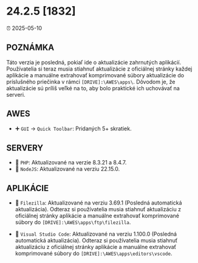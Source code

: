 # 24.2.5 [1832]

⏰ 2025-05-10  

## POZNÁMKA  
Táto verzia je posledná, pokiaľ ide o aktualizácie zahrnutých aplikácií. Používatelia si teraz musia stiahnuť aktualizácie z oficiálnej stránky každej aplikácie a manuálne extrahovať komprimované súbory aktualizácie do príslušného priečinka v rámci `[DRIVE]:\AWES\apps\`. Dôvodom je, že aktualizácie sú príliš veľké na to, aby bolo praktické ich uchovávať na serveri.  

## AWES  
- ➕ `GUI` -> `Quick Toolbar`: Pridaných 5+ skratiek.  

## SERVERY  
- 🔄 `PHP`: Aktualizované na verzie 8.3.21 a 8.4.7.  
- 🔄 `NodeJS`: Aktualizované na verziu 22.15.0.  

## APLIKÁCIE  
- 🔄 `Filezilla`: Aktualizované na verziu 3.69.1 (Posledná automatická aktualizácia). Odteraz si používatelia musia stiahnuť aktualizáciu z oficiálnej stránky aplikácie a manuálne extrahovať komprimované súbory do `[DRIVE]:\AWES\apps\ftp\filezilla`.  

- 🔄 `Visual Studio Code`: Aktualizované na verziu 1.100.0 (Posledná automatická aktualizácia). Odteraz si používatelia musia stiahnuť aktualizáciu z oficiálnej stránky aplikácie a manuálne extrahovať komprimované súbory do `[DRIVE]:\AWES\apps\editors\vscode`.  
